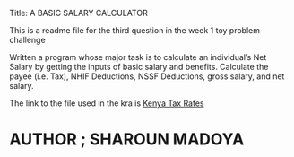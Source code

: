 Title: A BASIC SALARY CALCULATOR


This is a readme file for the third question in the week 1 toy problem challenge 


Written a program whose major task is to calculate an individual’s Net Salary by getting the inputs of basic salary and benefits. Calculate the payee (i.e. Tax), NHIF Deductions, NSSF Deductions, gross salary, and net salary. 
 
 The link to the file used in the kra is <a href=https://www.aren.co.ke/payroll/taxrates.htm> Kenya Tax Rates </a>

 # AUTHOR ; SHAROUN MADOYA
